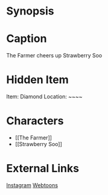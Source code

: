 # Synopsis


# Caption
The Farmer cheers up Strawberry Soo

# Hidden Item
Item: Diamond
Location: ~~~~

# Characters
* [[The Farmer]]
* [[Strawberry Soo]]

# External Links
[Instagram](https://www.instagram.com/p/B82FhjdH5Y9/)
[Webtoons](https://www.webtoons.com/en/challenge/twistwood-tales/33-what-grows/viewer?title_no=344740&episode_no=36)